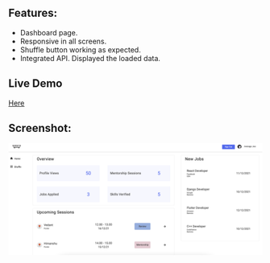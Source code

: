## Features:

- Dashboard page.
- Responsive in all screens.
- Shuffle button working as expected.
- Integrated API. Displayed the loaded data.

## Live Demo

[Here]()


## Screenshot:


![Screenshot](public/images/screenshot.png)